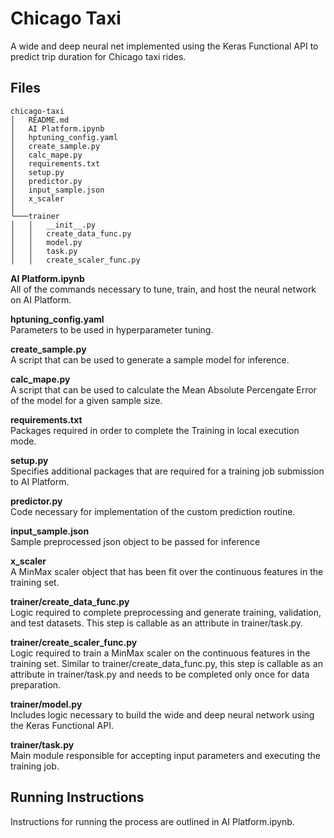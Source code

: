 # Chicago Taxi
A wide and deep neural net implemented using the Keras Functional API to predict trip duration for Chicago taxi rides.

## Files
```
chicago-taxi
│   README.md
│   AI Platform.ipynb
│   hptuning_config.yaml
│   create_sample.py
│   calc_mape.py
│   requirements.txt
│   setup.py 
│   predictor.py
│   input_sample.json
│   x_scaler      
│
└───trainer
│   │   __init__.py
│   │   create_data_func.py
│   │   model.py
│   │   task.py
│   │   create_scaler_func.py
```
**AI Platform.ipynb** 
<br>
All of the commands necessary to tune, train, and host the neural network on AI Platform.

**hptuning_config.yaml**
<br>
Parameters to be used in hyperparameter tuning.

**create_sample.py**
<br>
A script that can be used to generate a sample model for inference.

**calc_mape.py**
<br>
A script that can be used to calculate the Mean Absolute Percengate Error of the model for a given sample size.

**requirements.txt**
<br>
Packages required in order to complete the Training in local execution mode.

**setup.py**
<br>
Specifies additional packages that are required for a training job submission to AI Platform.

**predictor.py**
<br>
Code necessary for implementation of the custom prediction routine.

**input_sample.json**
<br>
Sample preprocessed json object to be passed for inference

**x_scaler**
<br>
A MinMax scaler object that has been fit over the continuous features in the training set. 

**trainer/create_data_func.py**
<br>
Logic required to complete preprocessing and generate training, validation, and test datasets.  This step is callable as an attribute in trainer/task.py.

**trainer/create_scaler_func.py**
<br>
Logic required to train a MinMax scaler on the continuous features in the training set.  Similar to trainer/create_data_func.py, this step is callable as an attribute in trainer/task.py and needs to be completed only once for data preparation.

**trainer/model.py**
<br>
Includes logic necessary to build the wide and deep neural network using the Keras Functional API.

**trainer/task.py**
<br>
Main module responsible for accepting input parameters and executing the training job.

## Running Instructions
Instructions for running the process are outlined in AI Platform.ipynb.

